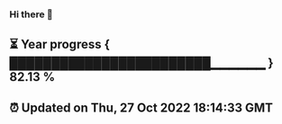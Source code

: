 ### Hi there 👋
⏳ Year progress { ████████████████████████▁▁▁▁▁▁ } 82.13 %
---
⏰ Updated on Thu, 27 Oct 2022 18:14:33 GMT
---
